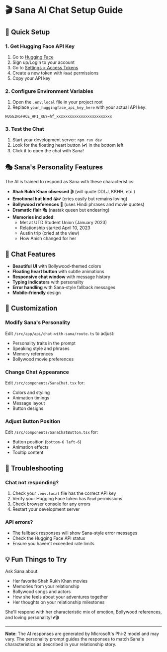 # 🎬 Sana AI Chat Setup Guide

## 🚀 Quick Setup

### 1. Get Hugging Face API Key
1. Go to [Hugging Face](https://huggingface.co/)
2. Sign up/Login to your account
3. Go to [Settings > Access Tokens](https://huggingface.co/settings/tokens)
4. Create a new token with `Read` permissions
5. Copy your API key

### 2. Configure Environment Variables
1. Open the `.env.local` file in your project root
2. Replace `your_huggingface_api_key_here` with your actual API key:
```
HUGGINGFACE_API_KEY=hf_xxxxxxxxxxxxxxxxxxxxxxxxx
```

### 3. Test the Chat
1. Start your development server: `npm run dev`
2. Look for the floating heart button (💕) in the bottom left
3. Click it to open the chat with Sana!

## 🎭 Sana's Personality Features

The AI is trained to respond as Sana with these characteristics:
- **Shah Rukh Khan obsessed** 🎬 (will quote DDLJ, KKHH, etc.)
- **Emotional but kind** 😭💕 (cries easily but remains loving)
- **Bollywood references** 🎵 (uses Hindi phrases and movie quotes)
- **Dramatic flair** 🎭 (naatak queen but endearing)
- **Memories included**:
  - Met at UTD Student Union (January 2023)
  - Relationship started April 10, 2023
  - Austin trip (cried at the view)
  - How Anish changed for her

## 🎨 Chat Features

- **Beautiful UI** with Bollywood-themed colors
- **Floating heart button** with subtle animations
- **Responsive chat window** with message history
- **Typing indicators** with personality
- **Error handling** with Sana-style fallback messages
- **Mobile-friendly** design

## 🔧 Customization

### Modify Sana's Personality
Edit `/src/app/api/chat-with-sana/route.ts` to adjust:
- Personality traits in the prompt
- Speaking style and phrases
- Memory references
- Bollywood movie preferences

### Change Chat Appearance
Edit `/src/components/SanaChat.tsx` for:
- Colors and styling
- Animation timings
- Message layout
- Button designs

### Adjust Button Position
Edit `/src/components/SanaChatButton.tsx` for:
- Button position (`bottom-6 left-6`)
- Animation effects
- Tooltip content

## 🚨 Troubleshooting

### Chat not responding?
1. Check your `.env.local` file has the correct API key
2. Verify your Hugging Face token has `Read` permissions
3. Check browser console for any errors
4. Restart your development server

### API errors?
- The fallback responses will show Sana-style error messages
- Check the Hugging Face API status
- Ensure you haven't exceeded rate limits

## 💡 Fun Things to Try

Ask Sana about:
- Her favorite Shah Rukh Khan movies
- Memories from your relationship
- Bollywood songs and actors
- How she feels about your adventures together
- Her thoughts on your relationship milestones

She'll respond with her characteristic mix of emotion, Bollywood references, and loving personality! 💕🎬

---

**Note**: The AI responses are generated by Microsoft's Phi-2 model and may vary. The personality prompt guides the responses to match Sana's characteristics as described in your relationship story. 